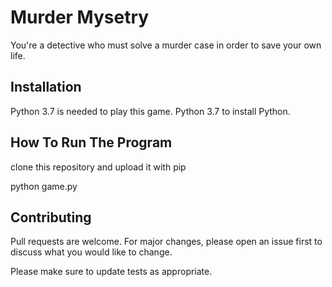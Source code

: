 # Murder Mysetry
You're a detective who must solve a murder case in order to save your own life. 

## Installation
Python 3.7 is needed to play this game. Python 3.7 to install Python.

## How To Run The Program

clone this repository and upload it with pip

python game.py

## Contributing
Pull requests are welcome. For major changes, please open an issue first to discuss what you would like to change.

Please make sure to update tests as appropriate.

